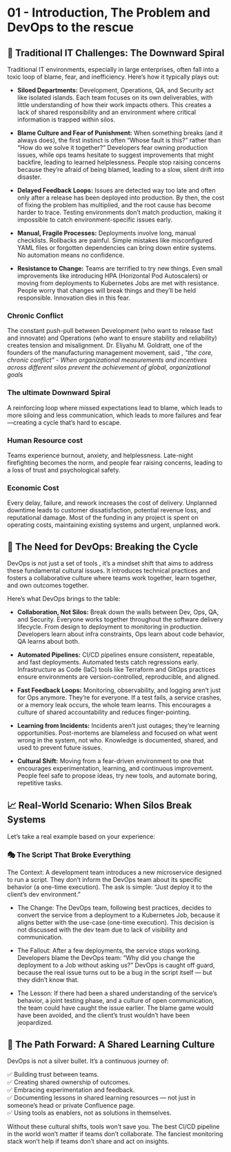 # 01 - Introduction, The Problem and DevOps to the rescue

## 🚧 Traditional IT Challenges: The Downward Spiral

Traditional IT environments, especially in large enterprises, often fall into a toxic loop of blame, fear, and inefficiency. Here’s how it typically plays out:

- **Siloed Departments:** Development, Operations, QA, and Security act like isolated islands. Each team focuses on its own deliverables, with little understanding of how their work impacts others. This creates a lack of shared responsibility and an environment where critical information is trapped within silos.

- **Blame Culture and Fear of Punishment:** When something breaks (and it always does), the first instinct is often “Whose fault is this?” rather than “How do we solve it together?” Developers fear owning production issues, while ops teams hesitate to suggest improvements that might backfire, leading to learned helplessness. People stop raising concerns because they’re afraid of being blamed, leading to a slow, silent drift into disaster.

- **Delayed Feedback Loops:** Issues are detected way too late and often only after a release has been deployed into production. By then, the cost of fixing the problem has multiplied, and the root cause has become harder to trace. Testing environments don’t match production, making it impossible to catch environment-specific issues early.

- **Manual, Fragile Processes:** Deployments involve long, manual checklists. Rollbacks are painful. Simple mistakes like misconfigured YAML files or forgotten dependencies can bring down entire systems. No automation means no confidence.

- **Resistance to Change:** Teams are terrified to try new things. Even small improvements like introducing HPA (Horizontal Pod Autoscalers) or moving from deployments to Kubernetes Jobs are met with resistance. People worry that changes will break things and they’ll be held responsible. Innovation dies in this fear.

### Chronic Conflict 
The constant push-pull between Development (who want to release fast and innovate) and Operations (who want to ensure stability and reliability) creates tension and misalignment. Dr. Eliyahu M. Goldratt, one of the founders of the manufacturing management movement, said , *"the core, chronic conflict" - When organizational measurements and incentives across different silos prevent the achievement of global, organizational goals*

### The ultimate Downward Spiral
A reinforcing loop where missed expectations lead to blame, which leads to more siloing and less communication, which leads to more failures and fear—creating a cycle that’s hard to escape.

### Human Resource cost
Teams experience burnout, anxiety, and helplessness. Late-night firefighting becomes the norm, and people fear raising concerns, leading to a loss of trust and psychological safety.

### Economic Cost 
Every delay, failure, and rework increases the cost of delivery. Unplanned downtime leads to customer dissatisfaction, potential revenue loss, and reputational damage. Most of the funding in any project is spent on operating costs, maintaining existing systems and urgent, unplanned work. 

## 🔄 The Need for DevOps: Breaking the Cycle
DevOps is not just a set of tools , it’s a mindset shift that aims to address these fundamental cultural issues. It introduces technical practices and fosters a collaborative culture where teams work together, learn together, and own outcomes together.

Here’s what DevOps brings to the table:

- **Collaboration, Not Silos:** Break down the walls between Dev, Ops, QA, and Security. Everyone works together throughout the software delivery lifecycle. From design to deployment to monitoring in production. Developers learn about infra constraints, Ops learn about code behavior, QA learns about both.

- **Automated Pipelines:** CI/CD pipelines ensure consistent, repeatable, and fast deployments. Automated tests catch regressions early. Infrastructure as Code (IaC) tools like Terraform and GitOps practices ensure environments are version-controlled, reproducible, and aligned.

- **Fast Feedback Loops:** Monitoring, observability, and logging aren’t just for Ops anymore. They’re for everyone. If a test fails, a service crashes, or a memory leak occurs, the whole team learns. This encourages a culture of shared accountability and reduces finger-pointing.

- **Learning from Incidents:** Incidents aren’t just outages; they’re learning opportunities. Post-mortems are blameless and focused on what went wrong in the system, not who. Knowledge is documented, shared, and used to prevent future issues.

- **Cultural Shift:** Moving from a fear-driven environment to one that encourages experimentation, learning, and continuous improvement. People feel safe to propose ideas, try new tools, and automate boring, repetitive tasks.

## 📈 Real-World Scenario: When Silos Break Systems
Let’s take a real example based on your experience:

### 🎭 The Script That Broke Everything
The Context: A development team introduces a new microservice designed to run a script. They don’t inform the DevOps team about its specific behavior (a one-time execution). The ask is simple: “Just deploy it to the client’s dev environment.”

- The Change: The DevOps team, following best practices, decides to convert the service from a deployment to a Kubernetes Job, because it aligns better with the use-case (one-time execution). This decision is not discussed with the dev team due to lack of visibility and communication.

- The Fallout: After a few deployments, the service stops working. Developers blame the DevOps team: “Why did you change the deployment to a Job without asking us?” DevOps is caught off guard, because the real issue turns out to be a bug in the script itself — but they didn’t know that.

- The Lesson: If there had been a shared understanding of the service’s behavior, a joint testing phase, and a culture of open communication, the team could have caught the issue earlier. The blame game would have been avoided, and the client’s trust wouldn’t have been jeopardized.

## 🧭 The Path Forward: A Shared Learning Culture
DevOps is not a silver bullet. It’s a continuous journey of:

✅ Building trust between teams.  
✅ Creating shared ownership of outcomes.  
✅ Embracing experimentation and feedback.  
✅ Documenting lessons in shared learning resources — not just in someone’s head or private Confluence page.  
✅ Using tools as enablers, not as solutions in themselves.  

Without these cultural shifts, tools won’t save you. The best CI/CD pipeline in the world won’t matter if teams don’t collaborate. The fanciest monitoring stack won’t help if teams don’t share and act on insights.



